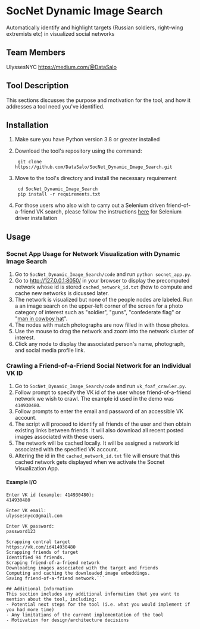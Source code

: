 # SocNet Dynamic Image Search
Automatically identify and highlight targets (Russian soldiers, right-wing extremists etc) in visualized social networks

## Team Members
UlyssesNYC
https://medium.com/@DataSalo

## Tool Description
This sections discusses the purpose and motivation for the tool, and how it addresses a tool need you've identified.

## Installation

1. Make sure you have Python version 3.8 or greater installed

2. Download the tool's repository using the command:

        git clone https://github.com/DataSalo/SocNet_Dynamic_Image_Search.git

3. Move to the tool's directory and install the necessary requirement

        cd SocNet_Dynamic_Image_Search
        pip install -r requirements.txt
4. For those users who also wish to carry out a Selenium driven friend-of-a-friend VK search, please follow the instructions [here](https://selenium-python.readthedocs.io/installation.html) for Selenium driver installation

## Usage
### Socnet App Usage for Network Visualization with Dynamic Image Search
1. Go to `SocNet_Dynamic_Image_Search/code` and run `python socnet_app.py`.
2. Go to http://127.0.0.1:8050/ in your browser to display the precomputed network whose id is stored `cached_network_id.txt` (how to compute and cache new networks is dicussed later.
3. The network is visualized but none of the people nodes are labeled. Run a an image search on the upper-left corner of the screen for a photo category of interest such as "soldier", "guns", "confederate flag" or "[man in cowboy hat](https://www.bellingcat.com/news/2022/08/05/tracking-the-faceless-killers-who-mutilated-and-executed-a-ukrainian-pow/)".
4. The nodes with match photographs are now filled in with those photos.
5. Use the mouse to drag the network and zoom into the network cluster of interest.
6. Click any node to display the associated person's name, photograph, and social media profile link.

### Crawling a Friend-of-a-Friend Social Network for an Individual VK ID
1. Go to `SocNet_Dynamic_Image_Search/code` and run `vk_foaf_crawler.py`.
2. Follow prompt to specify the VK id of the user whose friend-of-a-friend network we wish to crawl. The example id used in the demo was `414930480`.
3. Follow prompts to enter the email and password of an accessible VK account. 
4. The script will proceed to identify all friends of the user and then obtain existing links between friends. It will also download all recent posted images associated with these users.
5. The network will be cached locally. It will be assigned a network id associated with the specified VK account.
6. Altering the id in the `cached_network_id.txt` file will ensure that this cached network gets displayed when we activate the Socnet Visualization App.

#### Example I/O
```
Enter VK id (example: 414930480):
414930480

Enter VK email:
ulyssesnycc@gmail.com

Enter VK password:
password123

Scrapping central target
https://vk.com/id414930480
Scrapping friends of target
Identified 94 friends.
Scraping friend-of-a-friend network
Downloading images associated with the target and friends
Computing and caching the downloaded image embeddings.
Saving friend-of-a-friend network.```

## Additional Information
This section includes any additional information that you want to mention about the tool, including:
- Potential next steps for the tool (i.e. what you would implement if you had more time)
- Any limitations of the current implementation of the tool
- Motivation for design/architecture decisions
